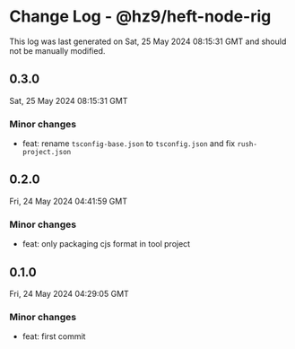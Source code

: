 # Change Log - @hz9/heft-node-rig

This log was last generated on Sat, 25 May 2024 08:15:31 GMT and should not be manually modified.

## 0.3.0
Sat, 25 May 2024 08:15:31 GMT

### Minor changes

- feat: rename `tsconfig-base.json` to `tsconfig.json` and fix `rush-project.json`

## 0.2.0
Fri, 24 May 2024 04:41:59 GMT

### Minor changes

- feat: only packaging cjs format in tool project

## 0.1.0
Fri, 24 May 2024 04:29:05 GMT

### Minor changes

- feat: first commit

